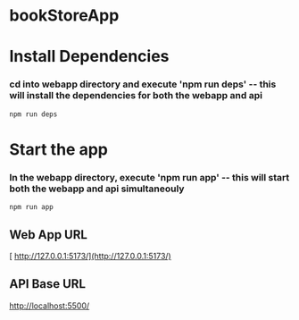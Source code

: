 # bookStoreApp

# Install Dependencies
### cd into webapp directory and execute 'npm run deps' -- this will install the dependencies for both the webapp and api

```
npm run deps
```

# Start the app
### In the webapp directory, execute 'npm run app' -- this will start both the webapp and api simultaneouly

```
npm run app
```


## Web App URL

[ http://127.0.0.1:5173/](http://127.0.0.1:5173/)


## API Base URL
[http://localhost:5500/](http://localhost:5500/)
